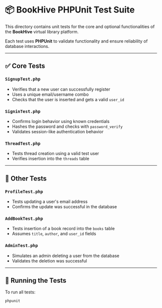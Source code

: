 # 📦 BookHive PHPUnit Test Suite

This directory contains unit tests for the core and optional functionalities of the **BookHive** virtual library platform.

Each test uses **PHPUnit** to validate functionality and ensure reliability of database interactions.

---

## ✅ Core Tests

### `SignupTest.php`
- Verifies that a new user can successfully register
- Uses a unique email/username combo
- Checks that the user is inserted and gets a valid `user_id`

### `SigninTest.php`
- Confirms login behavior using known credentials
- Hashes the password and checks with `password_verify`
- Validates session-like authentication behavior

### `ThreadTest.php`
- Tests thread creation using a valid test user
- Verifies insertion into the `threads` table

---

## 🧪 Other Tests

### `ProfileTest.php`
- Tests updating a user's email address
- Confirms the update was successful in the database

### `AddBookTest.php`
- Tests insertion of a book record into the `books` table
- Assumes `title`, `author`, and `user_id` fields

### `AdminTest.php`
- Simulates an admin deleting a user from the database
- Validates the deletion was successful

---

## 🧪 Running the Tests

To run all tests:
```bash
phpunit
```



